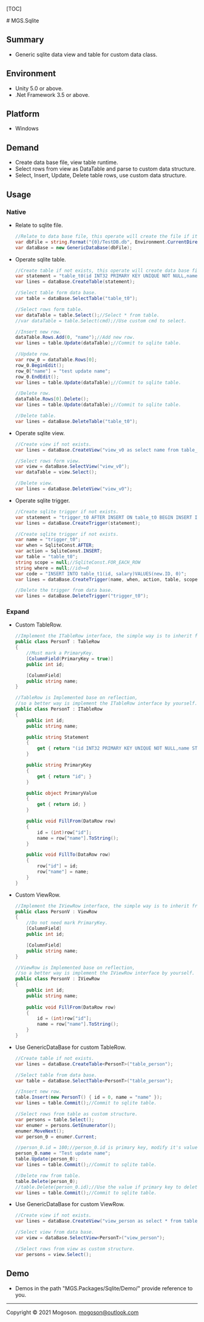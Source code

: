 [TOC]

﻿# MGS.Sqlite

## Summary

- Generic sqlite data view and table for custom data class.

## Environment

- Unity 5.0 or above.
- .Net Framework 3.5 or above.

## Platform

- Windows

## Demand

- Create data base file, view table runtime.
- Select rows from view as DataTable and parse to custom data structure.
- Select, Insert, Update, Delete table rows, use custom data structure.

## Usage

### Native

- Relate to sqlite file.

  ```C#
  //Relate to data base file, this operate will create the file if it does not exists.
  var dbFile = string.Format("{0}/TestDB.db", Environment.CurrentDirectory);
  var dataBase = new GenericDataBase(dbFile);
  ```

- Operate sqlite table.

  ```c#
  //Create table if not exists, this operate will create data base file if not exists.
  var statement = "table_t0(id INT32 PRIMARY KEY UNIQUE NOT NULL,name STRING NOT NULL)"
  var lines = dataBase.CreateTable(statement);
  
  //Select table form data base.
  var table = dataBase.SelectTable("table_t0");
  
  //Select rows form table.
  var dataTable = table.Select();//Select * from table.
  //var dataTable = table.Select(cmd);//Use custom cmd to select.
  
  //Insert new row.
  dataTable.Rows.Add(0, "name");//Add new row.
  var lines = table.Update(dataTable);//Commit to sqlite table.
  
  //Update row.
  var row_0 = dataTable.Rows[0];
  row_0.BeginEdit();
  row_0["name"] = "test update name";
  row_0.EndEdit();
  var lines = table.Update(dataTable);//Commit to sqlite table.
  
  //Delete row.
  dataTable.Rows[0].Delete();
  var lines = table.Update(dataTable);//Commit to sqlite table.
  
  //Delete table.
  var lines = dataBase.DeleteTable("table_t0");
  ```

- Operate sqlite view.

  ```C#
  //Create view if not exists.
  var lines = dataBase.CreateView("view_v0 as select name from table_t0");
  
  //Select rows form view.
  var view = dataBase.SelectView("view_v0");
  var dataTable = view.Select();
  
  //Delete view.
  var lines = dataBase.DeleteView("view_v0");
  ```
  
- Operate sqlite trigger.

  ```C#
  //Create sqlite trigger if not exists.
  var statement = "trigger_t0 AFTER INSERT ON table_t0 BEGIN INSERT INTO table_t1(id, salary)VALUES(new.ID, 0); END";
  var lines = dataBase.CreateTrigger(statement);
  
  //Create sqlite trigger if not exists.
  var name = "trigger_t0";
  var when = SqliteConst.AFTER;
  var action = SqliteConst.INSERT;
  var table = "table_t0";
  string scope = null;//SqliteConst.FOR_EACH_ROW
  string where = null;//id>=0
  var code = "INSERT INTO table_t1(id, salary)VALUES(new.ID, 0)";
  var lines = dataBase.CreateTrigger(name, when, action, table, scope, where, code);
  
  //Delete the trigger from data base.
  var lines = dataBase.DeleteTrigger("trigger_t0");
  ```

### Expand

- Custom TableRow.

  ```C#
  //Implement the ITableRow interface, the simple way is to inherit from TableRow.
  public class PersonT : TableRow
  {
      //Must mark a PrimaryKey.
      [ColumnField(PrimaryKey = true)]
      public int id;
  
      [ColumnField]
      public string name;
  }
  
  //TableRow is Implemented base on reflection,
  //so a better way is implement the ITableRow interface by yourself.
  public class PersonT : ITableRow
  {
      public int id;
      public string name;
  
      public string Statement
      {
          get { return "(id INT32 PRIMARY KEY UNIQUE NOT NULL,name STRING NOT NULL)"; }
      }
  
      public string PrimaryKey
      {
          get { return "id"; }
      }
  
      public object PrimaryValue
      {
          get { return id; }
      }
  
      public void FillFrom(DataRow row)
      {
          id = (int)row["id"];
          name = row["name"].ToString();
      }
  
      public void FillTo(DataRow row)
      {
          row["id"] = id;
          row["name"] = name;
      }
  }
  ```
  
- Custom ViewRow.

  ```C#
  //Implement the IViewRow interface, the simple way is to inherit from ViewRow.
  public class PersonV : ViewRow
  {
      //Do not need mark PrimaryKey.
      [ColumnField]
      public int id;
  
      [ColumnField]
      public string name;
  }
  
  //ViewRow is Implemented base on reflection,
  //so a better way is implement the IViewRow interface by yourself.
  public class PersonV : IViewRow
  {
      public int id;
      public string name;
      
      public void FillFrom(DataRow row)
      {
          id = (int)row["id"];
          name = row["name"].ToString();
      }
  }
  ```

- Use GenericDataBase for custom TableRow.

  ```C#
  //Create table if not exists.
  var lines = dataBase.CreateTable<PersonT>("table_person");
  
  //Select table from data base.
  var table = dataBase.SelectTable<PersonT>("table_person");
  
  //Insert new row.
  table.Insert(new PersonT() { id = 0, name = "name" });
  var lines = table.Commit();//Commit to sqlite table.
  
  //Select rows from table as custom structure.
  var persons = table.Select();
  var enumer = persons.GetEnumerator();
  enumer.MoveNext();
  var person_0 = enumer.Current;
  
  //person_0.id = 100;//person_0.id is primary key, modify it's value not supported.
  person_0.name = "Test update name";
  table.Update(person_0);
  var lines = table.Commit();//Commit to sqlite table.
  
  //Delete row from table.
  table.Delete(person_0);
  //table.Delete(person_0.id);//Use the value if primary key to delete row is ok.
  var lines = table.Commit();//Commit to sqlite table.
  ```

- Use GenericDataBase for custom ViewRow.

  ```C#
  //Create view if not exists.
  var lines = dataBase.CreateView("view_person as select * from table_person");
  
  //Select view from data base.
  var view = dataBase.SelectView<PersonT>("view_person");
  
  //Select rows from view as custom structure.
  var persons = view.Select();
  ```

## Demo

- Demos in the path "MGS.Packages/Sqlite/Demo/" provide reference to you.

------

Copyright © 2021 Mogoson.	mogoson@outlook.com
